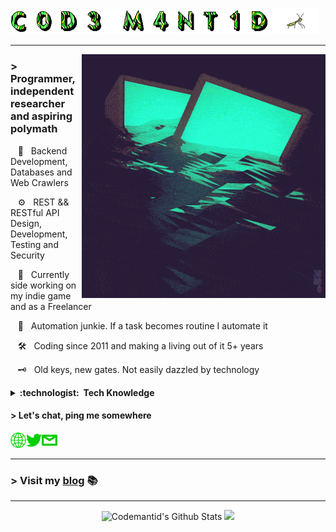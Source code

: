 <img src='https://github.com/codemantid/codemantid/raw/main/assets/gifs/codemantid.gif' width='415'> <img src='https://raw.githubusercontent.com/codemantid/codemantid/main/assets/gifs/mantis_without_bg.gif' width='75px'>

---

<img align='right' src='https://raw.githubusercontent.com/codemantid/codemantid/main/assets/gifs/readme.gif' width='390"'>

### > Programmer, independent researcher and aspiring polymath

&nbsp;&nbsp;&nbsp;:green_heart: &nbsp; Backend Development, Databases and Web Crawlers

&nbsp;&nbsp;&nbsp;:gear: &nbsp; REST && RESTful API Design, Development, Testing and Security

&nbsp;&nbsp;&nbsp;:space_invader: &nbsp; Currently side working on my indie game and as a Freelancer

&nbsp;&nbsp;&nbsp;:robot: &nbsp; Automation junkie. If a task becomes routine I automate it

&nbsp;&nbsp;&nbsp;:hammer_and_wrench: &nbsp; Coding since 2011 and making a living out of it 5+ years

&nbsp;&nbsp;&nbsp;:old_key: &nbsp; Old keys, new gates. Not easily dazzled by technology
<details>
    <summary><b>:technologist: &nbsp;Tech Knowledge</b></summary>

<h4> Some tech I've worked, contributed to projects or have experience with </h4>

<h5> Constantly working or coding with </h5>

![Python](https://img.shields.io/badge/PYTHON-3776AB.svg?&style=flat&logo=python&logoColor=white)&nbsp;
![Django](https://img.shields.io/badge/Django-092E20?style=flat&logo=django&logoColor=green)&nbsp;
![Flask](https://img.shields.io/badge/Flask-000000?style=flat&logo=flask&logoColor=white)&nbsp;
![Mongodb](https://img.shields.io/badge/MongoDB-4EA94B?style=flat&logo=mongodb&logoColor=white)&nbsp;
![SQLite](https://img.shields.io/badge/SQLite-07405E?style=flat&logo=sqlite&logoColor=white)&nbsp;
![PostgreSQL](https://img.shields.io/badge/PostgreSQL-316192?style=flat&logo=postgresql&logoColor=white)
![Javascript](https://img.shields.io/badge/JavaScript-F7DF1E?style=flat&logo=javascript&logoColor=black)&nbsp;
![Node.js](https://img.shields.io/badge/Node.js-43853D?style=flat&logo=node-dot-js&logoColor=white)&nbsp;
![HTML](https://img.shields.io/badge/HTML-239120?style=flat&logo=html5&logoColor=white)&nbsp;
![CSS3](https://img.shields.io/badge/CSS3-1572B6?style=flat&logo=css3&logoColor=white)&nbsp;
![Amazon Aws](https://img.shields.io/badge/Amazon_AWS-232F3E?style=flat&logo=amazon-aws&logoColor=white)&nbsp;
![Heroku](https://img.shields.io/badge/Heroku-430098?style=flat&logo=heroku&logoColor=white)&nbsp;
![Docker](https://img.shields.io/badge/Docker-2CA5E0?style=flat&logo=docker&logoColor=white)&nbsp;
![Nginx](https://img.shields.io/badge/Nginx-009639?style=flat&logo=nginx&logoColor=white)&nbsp;
![Shell Script](https://img.shields.io/badge/Shell_Script-121011?style=flat&logo=gnu-bash&logoColor=white)&nbsp;
![Postman](https://img.shields.io/badge/Postman-FF6C37?style=flat&logo=Postman&logoColor=white)&nbsp;
![Jenkins](https://img.shields.io/badge/Jenkins-D24939?style=flat&logo=Jenkins&logoColor=white)&nbsp;
![Npm](https://img.shields.io/badge/npm-CB3837?style=flat&logo=npm&logoColor=white)&nbsp;
![Git](https://img.shields.io/badge/Git-F05032?style=flat&logo=git&logoColor=white)&nbsp;
![Linux](https://img.shields.io/badge/Linux-FCC624?style=flat&logo=linux&logoColor=black)&nbsp;
![Vim](https://img.shields.io/badge/VIM-%2311AB00.svg?&style=flat&logo=vim&logoColor=white)&nbsp;

<h5> Worked with for years or months </h5>

![Kubernetes](https://img.shields.io/badge/kubernetes-326ce5.svg?&style=flat&logo=kubernetes&logoColor=white)&nbsp;
![Ruby](https://img.shields.io/badge/Ruby-CC342D?style=flat&logo=ruby&logoColor=white)&nbsp;
![Ruby on Rails](https://img.shields.io/badge/Ruby_on_Rails-CC0000?style=flat&logo=ruby-on-rails&logoColor=white)&nbsp;
![Jekyll](https://img.shields.io/badge/Jekyll-CC0000?style=flat&logo=Jekyll&logoColor=white)&nbsp;
![AngularJs](https://img.shields.io/badge/AngularJS-E23237?style=flat&logo=angularjs&logoColor=white)&nbsp;
![Go](https://img.shields.io/badge/Go-00ADD8?style=flat&logo=go&logoColor=white)&nbsp;
![Powershell](https://img.shields.io/badge/PowerShell-5391FE?style=flat&logo=PowerShell&logoColor=white)&nbsp;
![C#](https://img.shields.io/badge/C%23-239120?style=flat&logo=c-sharp&logoColor=white)&nbsp;
![.Net](https://img.shields.io/badge/.NET-5C2D91?style=flat&logo=dot-net&logoColor=white)&nbsp;
![PHP](https://img.shields.io/badge/PHP-777BB4?style=flat&logo=php&logoColor=white)&nbsp;
![Laravel](https://img.shields.io/badge/Laravel-FF2D20?style=flat&logo=laravel&logoColor=white)&nbsp;
![Java](https://img.shields.io/badge/JAVA-007396.svg?&style=flat&logo=java&logoColor=white)&nbsp;

<h5> Once in a while. Mostly embedded stuff, kernel, firmware or home automation </h5>

![Rust](https://img.shields.io/badge/Rust-000000?flat&logo=rust&logoColor=white)&nbsp;
![C](https://img.shields.io/badge/C-00599C?style=flat&logo=c&logoColor=white)&nbsp;
![Raspberry pi](https://img.shields.io/badge/RASPBERRY%20PI-C51A4A.svg?&style=flat&logo=raspberry%20pi&logoColor=white)&nbsp;
![Cpp](https://img.shields.io/badge/C++-00599C.svg?&style=flat&logo=c%2B%2B&logoColor=white)&nbsp; 

<h5> Learning </h5>

![Elixir](https://img.shields.io/badge/Elixir-4B275F?style=flat&logo=elixir&logoColor=white)&nbsp;

<h5>For my sanity's sake, I hereby end this README, otherwise things would start getting awfully bloated with arcane magic I don't even remember in detail anymore, like TLA+ or ARM Assembly 😆</h5>
</details> 

#### > Let's chat, ping me somewhere

<a href="https://codemantid.com"><img align="left" alt="codemantid.com" width="25px" src="https://github.com/codemantid/codemantid/blob/main/assets/icons/website_icon%20(copy).png" /><a>

<a href="https://twitter.com/codemantid"><img align="left" alt="codemantid | Twitter" width="25px" src="https://github.com/codemantid/codemantid/blob/main/assets/icons/twitter_icon%20(copy).png" /></a>

<a href="mailto:codemantid at tutanota dot com?subject=Hey%20Code%20Mantid"><img alt="codemantid | email" width="25px" src="https://github.com/codemantid/codemantid/blob/main/assets/icons/email_icon%20(copy).png" /></a>

---

### > Visit my [blog](https://codemantid.com) 📚

---
<div align="center">
    <img height="170" alt="Codemantid's Github Stats" src="https://github-readme-stats.vercel.app/api?username=codemantid&show_icons=true&hide_border=true&theme=merko&hide_rank=true&count_private=true" />

  <img height="170" src="https://github-readme-stats.vercel.app/api/top-langs/?username=codemantid&layout=compact&theme=merko&hide_border=true"/>
</div>
